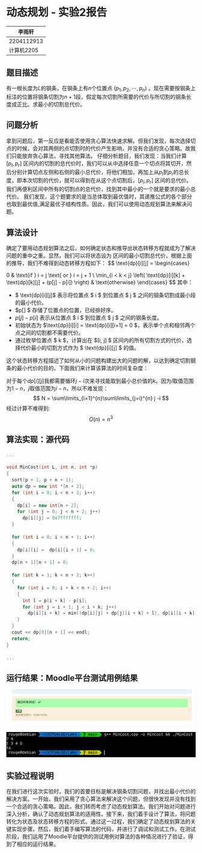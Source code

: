 # 动态规划 - 实验2报告

| 李雨轩     |
| ---------- |
| 2204112913 |
| 计算机2205 |

## 题目描述

有一根长度为$L$的钢条，在钢条上有$n$个位置点 $(p_1, p_2, \cdots, p_n)$ 。现在需要按钢条上标注的位置将钢条切割为$n+1$段，假定每次切割所需要的代价与所切割的钢条长度成正比。求最小的切割总代价。

## 问题分析

拿到问题后，第一反应是看能否使用贪心算法快速求解。但我们发现，每次选择切点的时候，会对其两侧的点切割时的代价产生影响，并没有合适的贪心策略。故我们只能放弃贪心算法，寻找其他算法。
仔细分析题目，我们发现：当我们计算 $[p_l, p_r]$ 区间内的切割的总代价时，我们可以从中选择任意一个切点将其切开，然后分别计算切点左侧和右侧的最小总代价，将他们相加，再加上从$p_l$到$p_r$的总长度，即本次切割的代价，就可以得到在从这个点切割后，$[p_l, p_r]$ 区间的总代价。我们再便利区间中所有的切割点的总代价，找到其中最小的一个就是要求的最小总代价。
我们发现，这个题要求的是当总体取到最优值时，其递推公式的各个部分也取到最优值,满足最优子结构性质。因此，我们可以使用动态规划算法来解决问题。

## 算法设计

确定了要用动态规划算法之后，如何确定状态和推导出状态转移方程就成为了解决问题的重中之重。显然，我们可以将状态设为 区间的最小切割总代价，根据上面的推导，我们不难得到动态转移方程如下：
$$
\text{dp}[i][j] = \begin{cases}

0 & \text{if } i = j \text{ or } i = j + 1 \\
\min_{i < k < j} \left( \text{dp}[i][k] + \text{dp}[k][j] + (p[j] - p[i]) \right) & \text{otherwise}
\end{cases}
$$
其中：

- $ \text{dp}[i][j]$ 表示将位置点 $ i $ 到位置点 $ j $ 之间的钢条切割成最小段的最小代价。
- $p[] $ 存储了位置点的位置，已经排好序。
- $p[j] - p[i]$ 表示从位置点 $ i $ 到位置点 $ j $ 之间的钢条长度。
- 初始状态为 $\text{dp}[i][i] = \text{dp}[i][i+1] = 0 $，表示单个点和相邻两个点之间的切割都不需要代价。
- 通过枚举位置点 $ k $，计算出在 $[i, j] $ 区间内的所有切割方式的代价，选择代价最小的切割方式作为 $ \text{dp}[i][j] $ 的值。

这个状态转移方程描述了如何从小的问题构建出大的问题的解，以达到确定切割钢条的最小代价的目的。下面我们来计算该算法的时间复杂度：

对于每个$dp[i][j]$我都需要循环$j-i$次来寻找能取到最小总价值的$k$。因为$i$取值范围为$1-n$，$j$取值范围为$i-n$，所以不难发现：
$$
N = \sum\limits_{i=1}^{n}\sum\limits_{j=i}^{n} j -i
$$
经过计算不难得到:
$$
O(n) = n^3
$$


## 算法实现：源代码

```cpp
...
    
void MinCost(int L, int n, int *p)
{
  sort(p + 1, p + n + 1);
  auto dp = new int *[n + 2];
  for (int i = 0; i < n + 2; i++)
  {
    dp[i] = new int[n + 2];
    for (int j = 0; j < n + 2; j++)
      dp[i][j] = 0x7fffffff;
  }

  for (int i = 0; i < n + 1; i++)
  {
    dp[i][i] =  dp[i][i + 1] = 0;
  }
  dp[n + 1][n + 1] = 0;

  for (int k = 1; k < n + 2; k++)
  {
    for (int i = 0; i + k < n + 2; i++)
    {
      int l = p[i + k] - p[i];
      for (int j = i + 1; j < i + k; j++)
        dp[i][i + k] = min((dp[i][j] + dp[j][i + k] + l), dp[i][i + k]);
    }
  }
  cout << dp[0][n + 1] << endl;
  return;
}

...
```

## 运行结果：Moodle平台测试用例结果

![71144273109](.\moodle_result_2-1.jpg)

![71144278221](.\moodle_result_2-2.jpg)

## 实验过程说明

在我们进行这次实验时，我们的首要目标是解决钢条切割问题，并找出最小代价的解决方案。一开始，我们采用了贪心算法来解决这个问题，但很快发现并没有找到一个合适的贪心策略。因此，我们转而考虑了动态规划算法。我们开始对问题进行深入分析，确认了动态规划算法的适用性。接下来，我们着手设计了算法，将问题转化为状态及状态转移方程的形式。通过这一过程，我们确定了动态规划算法的关键实现步骤。然后，我们着手编写算法的代码，并进行了调试和测试工作。在测试阶段，我们运用了Moodle平台提供的测试用例对算法的各种情况进行了验证，得到了相应的运行结果。